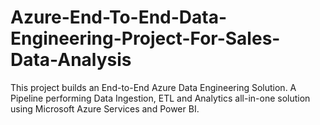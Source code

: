 # Azure-End-To-End-Data-Engineering-Project-For-Sales-Data-Analysis
This project builds an End-to-End Azure Data Engineering Solution. A Pipeline performing Data Ingestion, ETL and Analytics all-in-one solution using Microsoft Azure Services and Power BI.
